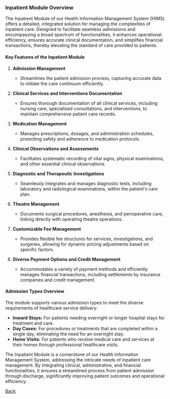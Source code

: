 ### Inpatient Module Overview

The Inpatient Module of our Health Information Management System (HIMS) offers a detailed, integrated solution for managing the complexities of inpatient care. Designed to facilitate seamless admissions and encompassing a broad spectrum of functionalities, it enhances operational efficiency, ensures accurate clinical documentation, and simplifies financial transactions, thereby elevating the standard of care provided to patients.

#### Key Features of the Inpatient Module

1. **Admission Management**
   - Streamlines the patient admission process, capturing accurate data to initiate the care continuum efficiently.

2. **Clinical Services and Interventions Documentation**
   - Ensures thorough documentation of all clinical services, including nursing care, specialized consultations, and interventions, to maintain comprehensive patient care records.

3. **Medication Management**
   - Manages prescriptions, dosages, and administration schedules, promoting safety and adherence to medication protocols.

4. **Clinical Observations and Assessments**
   - Facilitates systematic recording of vital signs, physical examinations, and other essential clinical observations.

5. **Diagnostic and Therapeutic Investigations**
   - Seamlessly integrates and manages diagnostic tests, including laboratory and radiological examinations, within the patient's care plan.

6. **Theatre Management**
   - Documents surgical procedures, anesthesia, and perioperative care, linking directly with operating theatre operations.

7. **Customizable Fee Management**
   - Provides flexible fee structures for services, investigations, and surgeries, allowing for dynamic pricing adjustments based on specific factors.

8. **Diverse Payment Options and Credit Management**
   - Accommodates a variety of payment methods and efficiently manages financial transactions, including settlements by insurance companies and credit management.

#### Admission Types Overview

The module supports various admission types to meet the diverse requirements of healthcare service delivery:

- **Inward Stays:** For patients needing overnight or longer hospital stays for treatment and care.
- **Day Cases:** For procedures or treatments that are completed within a single day, eliminating the need for an overnight stay.
- **Home Visits:** For patients who receive medical care and services at their homes through professional healthcare visits.

The Inpatient Module is a cornerstone of our Health Information Management System, addressing the intricate needs of inpatient care management. By integrating clinical, administrative, and financial functionalities, it ensures a streamlined process from patient admission through discharge, significantly improving patient outcomes and operational efficiency.

[Back](https://github.com/hmislk/hmis/wiki/Functions)
